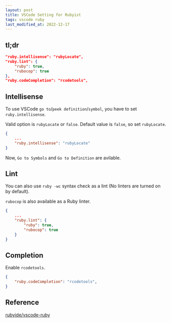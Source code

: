 ```yaml
---
layout: post
title: VSCode Setting for Rubyist
tags: vscode ruby
last_modified_at: 2022-12-17
---
```


## tl;dr

```json
"ruby.intellisense": "rubyLocate",
"ruby.lint": {
    "ruby": true,
    "rubocop": true
},
"ruby.codeCompletion": "rcodetools",
```

## Intellisense

To use VSCode `go to`/`peek definition`/`symbol`, you have to set `ruby.intellisense`.

Valid option is `rubyLocate` or `false`. Default value is `false`, so set `rubyLocate`.

```json
{
    ...
    "ruby.intellisense": "rubyLocate"
}
```

Now, `Go to Symbols` and `Go to Definition` are avilable.

## Lint

You can also use `ruby -wc` syntax check as a lint (No linters are turned on by default).

`rubocop` is also available as a Ruby linter.

```json
{
    ...
    "ruby.lint": {
        "ruby": true,
        "rubocop": true
    }
}
```

## Completion

Enable `rcodetools`.

```json
{
    "ruby.codeCompletion": "rcodetools",
}
```

## Reference

[rubyide/vscode-ruby](https://github.com/rubyide/vscode-ruby)
